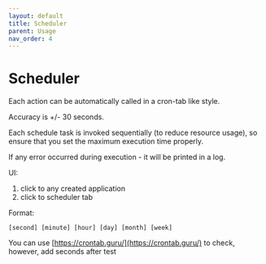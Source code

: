 ```yaml
---
layout: default
title: Scheduler
parent: Usage
nav_order: 4
---
```

# Scheduler

Each action can be automatically called in a cron-tab like style.

Accuracy is +/- 30 seconds.

Each schedule task is invoked sequentially (to reduce resource usage), so
ensure that you set the maximum execution time properly.

If any error occurred during execution - it will be printed in a log. 

UI:
 
1. click to any created application
2. click to scheduler tab


Format:

`[second] [minute] [hour] [day] [month] [week]`

You can use [https://crontab.guru/](https://crontab.guru/) to check, however, add seconds after test
